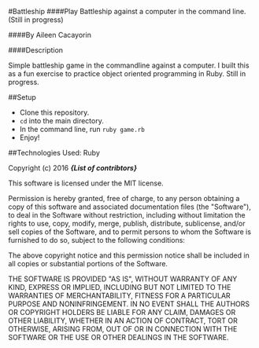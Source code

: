 #Battleship
####Play Battleship against a computer in the command line. (Still in progress)

####By Aileen Cacayorin

####Description

Simple battleship game in the commandline against a computer. I built this as a fun exercise to practice object oriented programming in Ruby. Still in progress.

##Setup

* Clone this repository.
* `cd` into the main directory.
* In the command line, run `ruby game.rb`
* Enjoy!




##Technologies Used:
  Ruby


Copyright (c) 2016 **_{List of contribtors}_**

This software is licensed under the MIT license.

Permission is hereby granted, free of charge, to any person obtaining a copy
of this software and associated documentation files (the "Software"), to deal
in the Software without restriction, including without limitation the rights
to use, copy, modify, merge, publish, distribute, sublicense, and/or sell
copies of the Software, and to permit persons to whom the Software is
furnished to do so, subject to the following conditions:

The above copyright notice and this permission notice shall be included in
all copies or substantial portions of the Software.

THE SOFTWARE IS PROVIDED "AS IS", WITHOUT WARRANTY OF ANY KIND, EXPRESS OR
IMPLIED, INCLUDING BUT NOT LIMITED TO THE WARRANTIES OF MERCHANTABILITY,
FITNESS FOR A PARTICULAR PURPOSE AND NONINFRINGEMENT. IN NO EVENT SHALL THE
AUTHORS OR COPYRIGHT HOLDERS BE LIABLE FOR ANY CLAIM, DAMAGES OR OTHER
LIABILITY, WHETHER IN AN ACTION OF CONTRACT, TORT OR OTHERWISE, ARISING FROM,
OUT OF OR IN CONNECTION WITH THE SOFTWARE OR THE USE OR OTHER DEALINGS IN
THE SOFTWARE.
